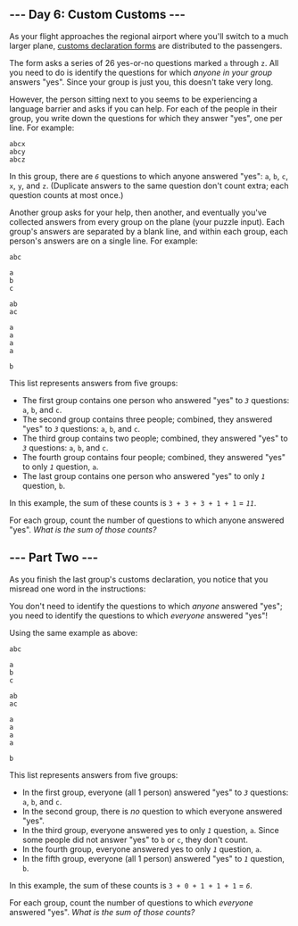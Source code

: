 ## --- Day 6: Custom Customs ---

As your flight approaches the regional airport where you'll switch to a much larger plane,  [customs declaration forms](https://en.wikipedia.org/wiki/Customs_declaration)  are distributed to the passengers.

The form asks a series of 26 yes-or-no questions marked  `a`  through  `z`. All you need to do is identify the questions for which  _anyone in your group_  answers "yes". Since your group is just you, this doesn't take very long.

However, the person sitting next to you seems to be experiencing a language barrier and asks if you can help. For each of the people in their group, you write down the questions for which they answer "yes", one per line. For example:

```
abcx
abcy
abcz

```

In this group, there are  _`6`_  questions to which anyone answered "yes":  `a`,  `b`,  `c`,  `x`,  `y`, and  `z`. (Duplicate answers to the same question don't count extra; each question counts at most once.)

Another group asks for your help, then another, and eventually you've collected answers from every group on the plane (your puzzle input). Each group's answers are separated by a blank line, and within each group, each person's answers are on a single line. For example:

```
abc

a
b
c

ab
ac

a
a
a
a

b

```

This list represents answers from five groups:

-   The first group contains one person who answered "yes" to  _`3`_  questions:  `a`,  `b`, and  `c`.
-   The second group contains three people; combined, they answered "yes" to  _`3`_  questions:  `a`,  `b`, and  `c`.
-   The third group contains two people; combined, they answered "yes" to  _`3`_  questions:  `a`,  `b`, and  `c`.
-   The fourth group contains four people; combined, they answered "yes" to only  _`1`_  question,  `a`.
-   The last group contains one person who answered "yes" to only  _`1`_  question,  `b`.

In this example, the sum of these counts is  `3 + 3 + 3 + 1 + 1`  =  _`11`_.

For each group, count the number of questions to which anyone answered "yes".  _What is the sum of those counts?_


## --- Part Two ---

As you finish the last group's customs declaration, you notice that  you misread one word  in the instructions:

You don't need to identify the questions to which  _anyone_  answered "yes"; you need to identify the questions to which  _everyone_  answered "yes"!

Using the same example as above:

```
abc

a
b
c

ab
ac

a
a
a
a

b

```

This list represents answers from five groups:

-   In the first group, everyone (all 1 person) answered "yes" to  _`3`_  questions:  `a`,  `b`, and  `c`.
-   In the second group, there is  _no_  question to which everyone answered "yes".
-   In the third group, everyone answered yes to only  _`1`_  question,  `a`. Since some people did not answer "yes" to  `b`  or  `c`, they don't count.
-   In the fourth group, everyone answered yes to only  _`1`_  question,  `a`.
-   In the fifth group, everyone (all 1 person) answered "yes" to  _`1`_  question,  `b`.

In this example, the sum of these counts is  `3 + 0 + 1 + 1 + 1`  =  _`6`_.

For each group, count the number of questions to which  _everyone_  answered "yes".  _What is the sum of those counts?_